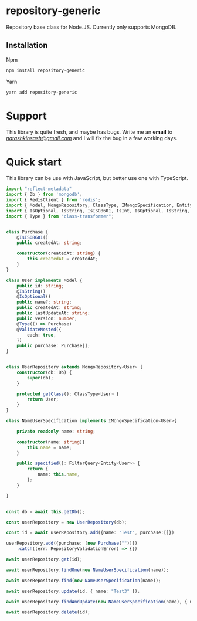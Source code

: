 repository-generic
================

Repository base class for Node.JS. Currently only supports MongoDB.

## Installation

Npm
```javascript
npm install repository-generic
```

Yarn
```javascript
yarn add repository-generic
```

# Support

This library is quite fresh, and maybe has bugs. Write me an **email** to *natashkinsash@gmail.com* and I will fix the bug in a few working days.

# Quick start

This library can be use with JavaScript, but better use one with TypeScript.

```typescript
import "reflect-metadata"
import { Db } from 'mongodb';
import { RedisClient } from 'redis';
import { Model, MongoRepository, ClassType, IMongoSpecification, Entity, FilterQuery, RepositoryValidationError } from "repository-generic";
import { IsOptional, IsString, IsISO8601, IsInt, IsOptional, IsString, ValidateNested } from 'class-validator';
import { Type } from "class-transformer";


class Purchase {
    @IsISO8601()
    public createdAt: string;

    constructor(createdAt: string) {
        this.createdAt = createdAt;
    }
}

class User implements Model {
    public id: string;
    @IsString()
    @IsOptional()
    public name?: string;
    public createdAt: string;
    public lastUpdateAt: string;
    public version: number;
    @Type(() => Purchase)
    @ValidateNested({
        each: true,
    })
    public purchase: Purchase[];
}


class UserRepository extends MongoRepository<User> {
    constructor(db: Db) {
        super(db);
    }

    protected getClass(): ClassType<User> {
        return User;
    }
}

class NameUserSpecification implements IMongoSpecification<User>{

    private readonly name: string;

    constructor(name: string){
        this.name = name;
    }

    public specified(): FilterQuery<Entity<User>> {
        return {
            name: this.name,
        };
    }

}


const db = await this.getDb();

const userRepository = new UserRepository(db);

const id = await userRepository.add({name: "Test", purchase:[]})

userRepository.add({purchase: [new Purchase("")]})
    .catch((err: RepositoryValidationError) => {})

await userRepository.get(id);

await userRepository.findOne(new NameUserSpecification(name));

await userRepository.find(new NameUserSpecification(name));

await userRepository.update(id, { name: "Test3" });

await userRepository.findAndUpdate(new NameUserSpecification(name), { name: "Test2" });

await userRepository.delete(id);

```

